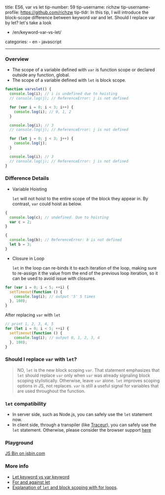 title: ES6, var vs let
tip-number: 59
tip-username: richzw
tip-username-profile: https://github.com/richzw
tip-tldr: In this tip, I will introduce the block-scope difference between keyword var and let. Should I replace var by let? let's take a look

- /en/keyword-var-vs-let/

categories: - en - javascript

---

### Overview

- The scope of a variable defined with `var` is function scope or declared outside any function, global.
- The scope of a variable defined with `let` is block scope.

```js
function varvslet() {
  console.log(i); // i is undefined due to hoisting
  // console.log(j); // ReferenceError: j is not defined

  for (var i = 0; i < 3; i++) {
    console.log(i); // 0, 1, 2
  }

  console.log(i); // 3
  // console.log(j); // ReferenceError: j is not defined

  for (let j = 0; j < 3; j++) {
    console.log(j);
  }

  console.log(i); // 3
  // console.log(j); // ReferenceError: j is not defined
}
```

### Difference Details

- Variable Hoisting

  `let` will not hoist to the entire scope of the block they appear in. By contrast, `var` could hoist as below.

```js
{
  console.log(c); // undefined. Due to hoisting
  var c = 2;
}

{
  console.log(b); // ReferenceError: b is not defined
  let b = 3;
}
```

- Closure in Loop

  `let` in the loop can re-binds it to each iteration of the loop, making sure to re-assign it the value from the end of the previous loop iteration, so it can be used to avoid issue with closures.

```js
for (var i = 0; i < 5; ++i) {
  setTimeout(function () {
    console.log(i); // output '5' 5 times
  }, 100);
}
```

After replacing `var` with `let`

```js
// print 1, 2, 3, 4, 5
for (let i = 0; i < 5; ++i) {
  setTimeout(function () {
    console.log(i); // output 0, 1, 2, 3, 4
  }, 100);
}
```

### Should I replace `var` with `let`?

> NO, `let` is the new block scoping `var`. That statement emphasizes that `let` should replace `var` only when `var` was already signaling
> block scoping stylistically. Otherwise, leave `var` alone. `let` improves scoping options in JS, not replaces. `var` is still a useful signal for variables that are used throughout the function.

### `let` compatibility

- In server side, such as Node.js, you can safely use the `let` statement now.
- In client side, through a transpiler (like [Traceur](https://github.com/google/traceur-compiler)), you can safely use the `let` statement. Otherwise, please consider the browser support [here](http://caniuse.com/#search=let)

### Playground

<div>
  <a class="jsbin-embed" href="http://jsbin.com/yumaye/embed?js,console">JS Bin on jsbin.com</a><script src="http://static.jsbin.com/js/embed.min.js?3.39.11"></script>
</div>

### More info

- [Let keyword vs var keyword](http://stackoverflow.com/questions/762011/let-keyword-vs-var-keyword)
- [For and against let](https://davidwalsh.name/for-and-against-let)
- [Explanation of `let` and block scoping with for loops](http://stackoverflow.com/questions/30899612/explanation-of-let-and-block-scoping-with-for-loops/30900289#30900289).

